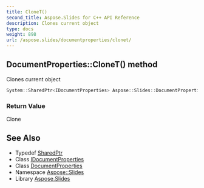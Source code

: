 ```yaml
---
title: CloneT()
second_title: Aspose.Slides for C++ API Reference
description: Clones current object
type: docs
weight: 898
url: /aspose.slides/documentproperties/clonet/
---
```

## DocumentProperties::CloneT() method


Clones current object

```cpp
System::SharedPtr<IDocumentProperties> Aspose::Slides::DocumentProperties::CloneT() override
```


### Return Value

Clone

## See Also

* Typedef [SharedPtr](../../../system/sharedptr/)
* Class [IDocumentProperties](../../idocumentproperties/)
* Class [DocumentProperties](../)
* Namespace [Aspose::Slides](../../)
* Library [Aspose.Slides](../../../)
